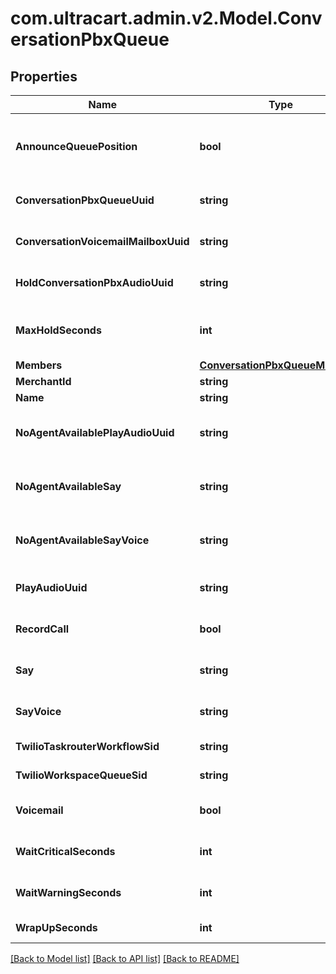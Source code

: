 
# com.ultracart.admin.v2.Model.ConversationPbxQueue

## Properties

Name | Type | Description | Notes
------------ | ------------- | ------------- | -------------
**AnnounceQueuePosition** | **bool** | If true, the customer is told their queue position upon entering the queue | [optional] 
**ConversationPbxQueueUuid** | **string** | Conversation Pbx Queue unique identifier | [optional] 
**ConversationVoicemailMailboxUuid** | **string** | The voicemail mailbox associated with this queue | [optional] 
**HoldConversationPbxAudioUuid** | **string** | The audio to play while holding in a queue | [optional] 
**MaxHoldSeconds** | **int** | The maximum number of seconds for a customer to hold in a queue | [optional] 
**Members** | [**ConversationPbxQueueMembers**](ConversationPbxQueueMembers.md) |  | [optional] 
**MerchantId** | **string** | Merchant Id | [optional] 
**Name** | **string** | Name of queue | [optional] 
**NoAgentAvailablePlayAudioUuid** | **string** | When no agent is available after the max_hold_seconds, say this | [optional] 
**NoAgentAvailableSay** | **string** | When no agent is available after the max_hold_seconds, say this | [optional] 
**NoAgentAvailableSayVoice** | **string** | The type of voice used to say text when no agent is available | [optional] 
**PlayAudioUuid** | **string** | Audio played when customer enters a queue | [optional] 
**RecordCall** | **bool** | If true, any calls in this queue are recorded | [optional] 
**Say** | **string** | Say text when a customer enters queue | [optional] 
**SayVoice** | **string** | The type of voice to use when say text is spoken | [optional] 
**TwilioTaskrouterWorkflowSid** | **string** | Twilio taskrouter workflow sid | [optional] 
**TwilioWorkspaceQueueSid** | **string** | Twilio workspace queue sid | [optional] 
**Voicemail** | **bool** | If true, this queue has a voicemail associated with it | [optional] 
**WaitCriticalSeconds** | **int** | Wait time in seconds before critical | [optional] 
**WaitWarningSeconds** | **int** | Wait time in seconds before warning | [optional] 
**WrapUpSeconds** | **int** | Wrap up time in seconds | [optional] 

[[Back to Model list]](../README.md#documentation-for-models)
[[Back to API list]](../README.md#documentation-for-api-endpoints)
[[Back to README]](../README.md)

